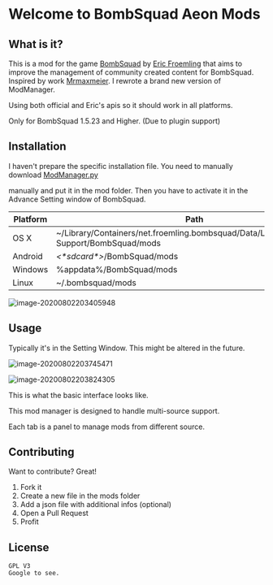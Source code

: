 # Welcome to BombSquad Aeon Mods

## What is it?

This is a mod for the game [BombSquad](http://www.froemling.net/apps/bombsquad) by [Eric Froemling](http://www.froemling.net/about) that aims to improve the management of community created content for BombSquad. Inspired by work [Mrmaxmeier](https://github.com/Mrmaxmeier). I rewrote a brand new version of ModManager.

Using both official and Eric's apis so it should work in all platforms.

Only for BombSquad 1.5.23 and Higher. (Due to plugin support)

## Installation

I haven't prepare the specific installation file. You need to manually download [ModManager.py](https://github.com/EternalARK/BombSquad_Aeon_Mods/blob/master/ba_mods/ModManager/ModManager.py)

manually and put it in the mod folder. Then you have to activate it in the Advance Setting window of BombSquad.

| Platform | Path                                                         |
| -------- | ------------------------------------------------------------ |
| OS X     | ~/Library/Containers/net.froemling.bombsquad/Data/Library/Application Support/BombSquad/mods |
| Android  | *<\*sdcard\*>*/BombSquad/mods                                |
| Windows  | %appdata%/BombSquad/mods                                     |
| Linux    | ~/.bombsquad/mods                                            |

![image-20200802203405948](C:\Users\jay22\AppData\Roaming\Typora\typora-user-images\image-20200802203405948.png)

## Usage

Typically it's in the Setting Window. This might be altered in the future.

![image-20200802203745471](C:\Users\jay22\AppData\Roaming\Typora\typora-user-images\image-20200802203745471.png)



![image-20200802203824305](C:\Users\jay22\AppData\Roaming\Typora\typora-user-images\image-20200802203824305.png)

This is what the basic interface looks like.



This mod manager is designed to handle multi-source support.

Each tab is a panel to manage mods from different source.

## Contributing

Want to contribute? Great!

1. Fork it
2. Create a new file in the mods folder
3. Add a json file with additional infos (optional)
4. Open a Pull Request
5. Profit

## License

```
GPL V3
Google to see.
```